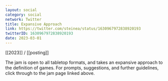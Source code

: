 ```yaml
---
layout: social
category: social
network: Twitter
title: Expansive Approach
link: https://twitter.com/steinea/status/1630967972838920193
twitterID: 1630967972838920193
date: 2023-03-01
---
```


[[2023]] / [[posting]]

The jam is open to all tabletop formats, and takes an expansive approach to the definition of games. For prompts, suggestions, and further guidelines, click through to the jam page linked above.
